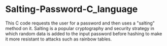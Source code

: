 # Salting-Password-C_language
This C code requests the user for a password and then uses a "salting" method on it. Salting is a popular cryptography and security strategy in which random data is added to the input password before hashing to make it more resistant to attacks such as rainbow tables.
